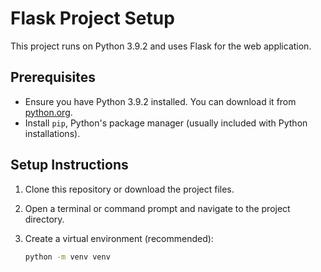 # Flask Project Setup

This project runs on Python 3.9.2 and uses Flask for the web application.

## Prerequisites

- Ensure you have Python 3.9.2 installed. You can download it from [python.org](https://www.python.org/).
- Install `pip`, Python's package manager (usually included with Python installations).

## Setup Instructions

1. Clone this repository or download the project files.

2. Open a terminal or command prompt and navigate to the project directory.

3. Create a virtual environment (recommended):
   ```bash
   python -m venv venv
